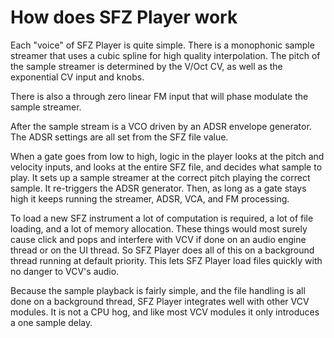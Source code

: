 # How does SFZ Player work

Each "voice" of SFZ Player is quite simple. There is a monophonic sample streamer that uses a cubic spline for high quality interpolation. The pitch of the sample streamer is determined by the V/Oct CV, as well as the exponential CV input and knobs.

There is also a through zero linear FM input that will phase modulate the sample streamer.

After the sample stream is a VCO driven by an ADSR envelope generator. The ADSR settings are all set from the SFZ file value.

When a gate goes from low to high, logic in the player looks at the pitch and velocity inputs, and looks at the entire SFZ file, and decides what sample to play. It sets up a sample streamer at the correct pitch playing the correct sample. It re-triggers the ADSR generator. Then, as long as a gate stays high it keeps running the streamer, ADSR, VCA, and FM processing.

To load a new SFZ instrument a lot of computation is required, a lot of file loading, and a lot of memory allocation. These things would most surely cause click and pops and interfere with VCV if done on an audio engine thread or on the UI thread. So SFZ Player does all of this on a background thread running at default priority. This lets SFZ Player load files quickly with no danger to VCV's audio.

Because the sample playback is fairly simple, and the file handling is all done on a background thread, SFZ Player integrates well with other VCV modules. It is not a CPU hog, and like most VCV modules it only introduces a one sample delay.

